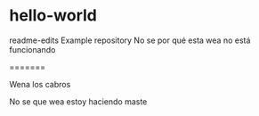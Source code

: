 # hello-world
readme-edits
Example repository
No se por qué esta wea no está funcionando

=======

Wena los cabros

No se que wea estoy haciendo
maste
